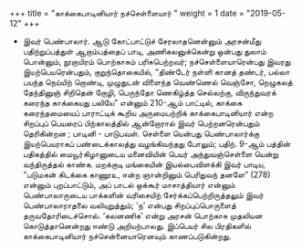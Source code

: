 ﻿+++
title = "காக்கைபாடினியார் நச்செள்ளையார்  "
weight = 1
date = "2019-05-12"
+++


- இவர் பெண்பாலார். ஆடு கோட்பாட்டுச் சேரலாதனென்னும் அரசன்மீது  பதிற்றுப்பத்துள் ஆறாம்பத்தைப் பாடி, அணிகலனுக்கென்று ஒன்பது துலாம் பொன்னும், நூறாயிரம் பொற்காசும் பரிசுபெற்றவர்; நச்செள்ளையாரென்பது இவரது இயற்பெயரென்பதும், குறுந்தொகையில், “திண்டேர் நள்ளி கானத் தண்டர், பல்லா பயந்த நெய்யிற் றொண்டி, முழுதுடன் விளைந்த வெண்ணெல் வெஞ்சோ, றெழுகலத் தேந்தினுஞ் சிறிதென் றோழி, பெருந்தோ ணெகிழ்த்த செல்லற்கு, விருந்துவரக் கரைந்த காக்கையது பலியே” என்னும் 210-ஆம் பாட்டில், காக்கை கரைந்தமையைப் பாராட்டிக் கூறிய அருமைபற்றிக்  காக்கைபாடினியார் என்ற சிறப்புப் பெயரைப் பிற்காலத்தில் ஆன்றோரால் இவர் பெற்றனரென்பதும் தெரிகின்றன ; பாடினி - பாடுபவள். செள்ளை யென்பது பெண்பாலார்க்கு இயற்பெயராகப் பண்டைக்காலத்து வழங்கிவந்தது போலும்;  பதிற். 9-ஆம் பத்தின் பதிகத்தில் மையூர்கிழானுடைய மனைவியின் பெயர் அந்துவஞ்செள்ளை யென்று வந்திருத்தல் காண்க. மறக்குடி மங்கையின் இயல்பைவிளக்கி இவர் பாடிய, “படுமகன் கிடக்கை காணூஉ, ஈன்ற ஞான்றினும் பெரிதுவந் தனளே” (278)  என்னும்  புறப்பாட்டும், அப் பாடல் ஒக்கூர் மாசாத்தியார் என்னும் பெண்பாலாருடைய பாக்களின் வரிசையிற் சேர்க்கப்பெற்றிருத்தலும் இவர் பெண்பாலாராதலை வலியுறுத்தும்; ‘ந’ என்பது சிறப்புப்பொருளைத் தருவதோரிடைச்சொல். ‘கலனணிக’ என்று அரசன் பொற்காசு முதலியன கொடுத்தானென்றது ஈண்டு அறியற்பாலது. இப்பெயர் சில பிரதிகளில் காக்கைபாடினியார் நச்சென்னையாரெனவும் காணப்படுகின்றது. 
  
